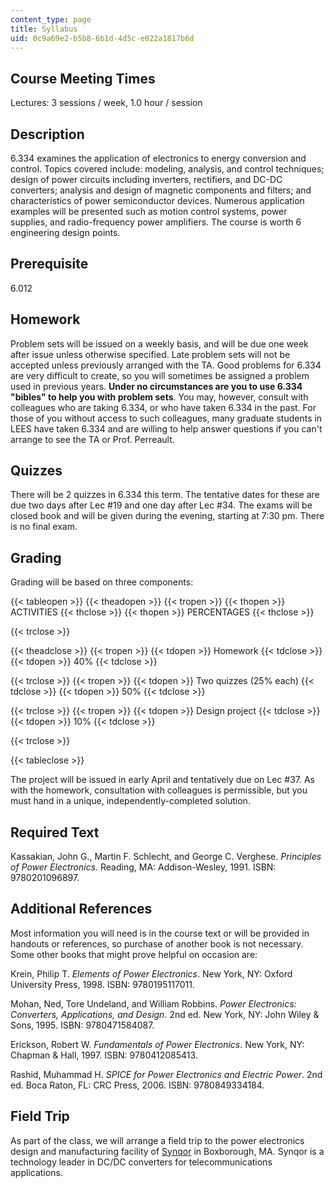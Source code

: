 ```yaml
---
content_type: page
title: Syllabus
uid: 0c9a69e2-b5b8-6b1d-4d5c-e022a1817b6d
---
```


Course Meeting Times
--------------------

Lectures: 3 sessions / week, 1.0 hour / session

Description
-----------

6.334 examines the application of electronics to energy conversion and control. Topics covered include: modeling, analysis, and control techniques; design of power circuits including inverters, rectifiers, and DC-DC converters; analysis and design of magnetic components and filters; and characteristics of power semiconductor devices. Numerous application examples will be presented such as motion control systems, power supplies, and radio-frequency power amplifiers. The course is worth 6 engineering design points.

Prerequisite
------------

6.012

Homework
--------

Problem sets will be issued on a weekly basis, and will be due one week after issue unless otherwise specified. Late problem sets will not be accepted unless previously arranged with the TA. Good problems for 6.334 are very difficult to create, so you will sometimes be assigned a problem used in previous years. **Under no circumstances are you to use 6.334 "bibles" to help you with problem sets**. You may, however, consult with colleagues who are taking 6.334, or who have taken 6.334 in the past. For those of you without access to such colleagues, many graduate students in LEES have taken 6.334 and are willing to help answer questions if you can't arrange to see the TA or Prof. Perreault.

Quizzes
-------

There will be 2 quizzes in 6.334 this term. The tentative dates for these are due two days after Lec #19 and one day after Lec #34. The exams will be closed book and will be given during the evening, starting at 7:30 pm. There is no final exam.

Grading
-------

Grading will be based on three components:

{{< tableopen >}}
{{< theadopen >}}
{{< tropen >}}
{{< thopen >}}
ACTIVITIES
{{< thclose >}}
{{< thopen >}}
PERCENTAGES
{{< thclose >}}

{{< trclose >}}

{{< theadclose >}}
{{< tropen >}}
{{< tdopen >}}
Homework
{{< tdclose >}}
{{< tdopen >}}
40%
{{< tdclose >}}

{{< trclose >}}
{{< tropen >}}
{{< tdopen >}}
Two quizzes (25% each)
{{< tdclose >}}
{{< tdopen >}}
50%
{{< tdclose >}}

{{< trclose >}}
{{< tropen >}}
{{< tdopen >}}
Design project
{{< tdclose >}}
{{< tdopen >}}
10%
{{< tdclose >}}

{{< trclose >}}

{{< tableclose >}}

  

The project will be issued in early April and tentatively due on Lec #37. As with the homework, consultation with colleagues is permissible, but you must hand in a unique, independently-completed solution.

Required Text
-------------

Kassakian, John G., Martin F. Schlecht, and George C. Verghese. _Principles of Power Electronics_. Reading, MA: Addison-Wesley, 1991. ISBN: 9780201096897.

Additional References
---------------------

Most information you will need is in the course text or will be provided in handouts or references, so purchase of another book is not necessary. Some other books that might prove helpful on occasion are:

Krein, Philip T. _Elements of Power Electronics_. New York, NY: Oxford University Press, 1998. ISBN: 9780195117011.

Mohan, Ned, Tore Undeland, and William Robbins. _Power Electronics: Converters, Applications, and Design_. 2nd ed. New York, NY: John Wiley & Sons, 1995. ISBN: 9780471584087.

Erickson, Robert W. _Fundamentals of Power Electronics_. New York, NY: Chapman & Hall, 1997. ISBN: 9780412085413.

Rashid, Muhammad H. _SPICE for Power Electronics and Electric Power_. 2nd ed. Boca Raton, FL: CRC Press, 2006. ISBN: 9780849334184.

Field Trip
----------

As part of the class, we will arrange a field trip to the power electronics design and manufacturing facility of [Synqor](http://www.synqor.com/) in Boxborough, MA. Synqor is a technology leader in DC/DC converters for telecommunications applications.